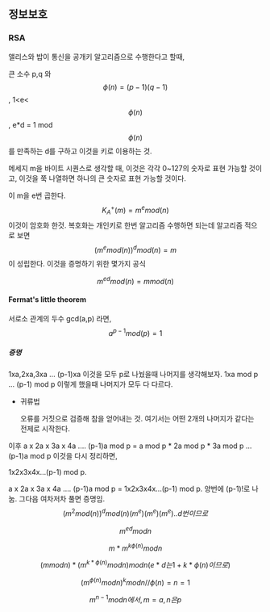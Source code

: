## 정보보호

### RSA

앨리스와 밥이 통신을 공개키 알고리즘으로 수행한다고 할때,

 큰 소수 p,q 와 $$\phi(n) = (p-1)(q-1)$$, 1<e<$$\phi(n)$$, e*d = 1 mod $$\phi(n)$$ 를 만족하는 d를 구하고 이것을 키로 이용하는 것. 

메세지 m을 바이트 시퀀스로 생각할 때, 이것은 각각 0~127의 숫자로 표현 가능할 것이고, 이것을 쭉 나열하면 하나의 큰 숫자로 표현 가능할 것이다. 

이 m을 e번 곱한다. $$K_A^+(m) = m^emod(n)$$ 이것이 암호화 한것. 복호화는 개인키로 한번 알고리즘 수행하면 되는데 알고리즘 적으로 보면 $$(m^e mod (n))^d mod (n) = m$$ 이 성립한다. 이것을 증명하기 위한 몇가지 공식

$$m^{ed} mod (n) = m mod (n) $$

#### Fermat's little theorem

서로소 관계의 두수 gcd(a,p) 라면, $$a^{p-1} mod (p) = 1$$ 

##### 증명

1xa,2xa,3xa ... (p-1)xa 이것을 모두 p로 나눴을때 나머지를 생각해보자. 1xa mod p ... (p-1) mod p 이렇게 했을때 나머지가 모두 다 다르다. 

- 귀류법

  오류를 거짓으로 검증해 참을 얻어내는 것. 여기서는 어떤 2개의 나머지가 같다는 전제로 시작한다. 

이후 a x 2a x 3a x 4a .... (p-1)a mod p = a mod p * 2a mod p * 3a mod p ... (p-1)a mod p 이것을 다시 정리하면,

1x2x3x4x...(p-1) mod p. 

a x 2a x 3a x 4a .... (p-1)a mod p = 1x2x3x4x...(p-1) mod p.  양번에 (p-1)!로 나눔. 그다음 여차저차 풀면 증명임. 
$$
(m^2 mod (n))^d mod (n) 
(m^e)(m^e)(m^e).. d번이므로
$$

$$
m^{ed}mod n
$$

$$
m * m^{k\phi(n)} mod n
$$

$$
(mmodn) *(m^{k*\phi(n)}mod n) mod n (e*d는 1+k*\phi(n)이므로)
$$

$$
(m^{\phi(n)}mod n)^k mod n // \phi(n) = n=1
$$

$$
m^{n-1} mod n 에서 ,m=a ,n 은 p
$$

